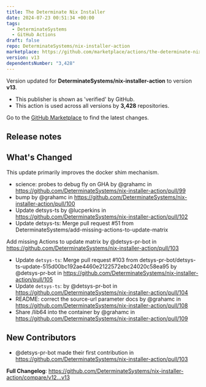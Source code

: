 ```yaml
---
title: The Determinate Nix Installer
date: 2024-07-23 00:51:34 +00:00
tags:
  - DeterminateSystems
  - GitHub Actions
draft: false
repo: DeterminateSystems/nix-installer-action
marketplace: https://github.com/marketplace/actions/the-determinate-nix-installer
version: v13
dependentsNumber: "3,428"
---
```



Version updated for **DeterminateSystems/nix-installer-action** to version **v13**.
- This publisher is shown as 'verified' by GitHub.
- This action is used across all versions by **3,428** repositories.

Go to the [GitHub Marketplace](https://github.com/marketplace/actions/the-determinate-nix-installer) to find the latest changes.

## Release notes

## What's Changed
This update primarily improves the docker shim mechanism.

* science: probes to debug fly on GHA by @grahamc in https://github.com/DeterminateSystems/nix-installer-action/pull/99
* bump by @grahamc in https://github.com/DeterminateSystems/nix-installer-action/pull/100
* Update detsys-ts by @lucperkins in https://github.com/DeterminateSystems/nix-installer-action/pull/102
* Update detsys-ts: Merge pull request #51 from DeterminateSystems/add-missing-actions-to-update-matrix

Add missing Actions to update matrix by @detsys-pr-bot in https://github.com/DeterminateSystems/nix-installer-action/pull/103
* Update `detsys-ts`: Merge pull request #103 from detsys-pr-bot/detsys-ts-update-515d00bc192ae4460e2122572ebc24020c58ea95 by @detsys-pr-bot in https://github.com/DeterminateSystems/nix-installer-action/pull/105
* Update `detsys-ts`: by @detsys-pr-bot in https://github.com/DeterminateSystems/nix-installer-action/pull/104
* README: correct the source-url parameter docs by @grahamc in https://github.com/DeterminateSystems/nix-installer-action/pull/108
* Share /lib64 into the container by @grahamc in https://github.com/DeterminateSystems/nix-installer-action/pull/109

## New Contributors
* @detsys-pr-bot made their first contribution in https://github.com/DeterminateSystems/nix-installer-action/pull/103

**Full Changelog**: https://github.com/DeterminateSystems/nix-installer-action/compare/v12...v13
